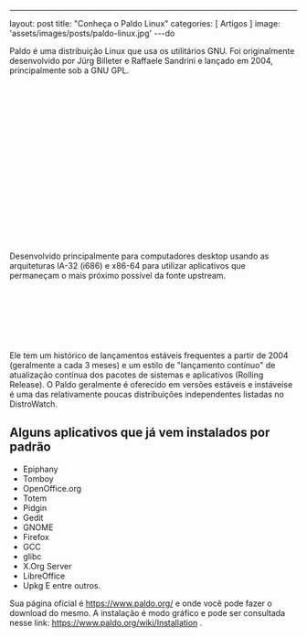 ---
layout: post
title: "Conheça o Paldo Linux"
categories: [ Artigos ]
image: 'assets/images/posts/paldo-linux.jpg'
---do

Paldo é uma distribuição Linux que usa os utilitários GNU. Foi originalmente desenvolvido por Jürg Billeter e Raffaele Sandrini e lançado em 2004, principalmente sob a GNU GPL.

<!-- QUADRADO -->
<script async src="//pagead2.googlesyndication.com/pagead/js/adsbygoogle.js"></script>
<ins class="adsbygoogle"
style="display:inline-block;width:336px;height:280px"
data-ad-client="ca-pub-2838251107855362"
data-ad-slot="5351066970"></ins>
<script>
(adsbygoogle = window.adsbygoogle || []).push({});
</script>

Desenvolvido principalmente para computadores desktop usando as arquiteturas IA-32 (i686) e x86-64 para utilizar aplicativos que permaneçam o mais próximo possível da fonte upstream.

<!-- MINI ANÚNCIO -->
<script async src="//pagead2.googlesyndication.com/pagead/js/adsbygoogle.js"></script>
<!-- Games Root -->
<ins class="adsbygoogle"
style="display:inline-block;width:730px;height:95px"
data-ad-client="ca-pub-2838251107855362"
data-ad-slot="5351066970"></ins>
<script>
(adsbygoogle = window.adsbygoogle || []).push({});
</script>

Ele tem um histórico de lançamentos estáveis ​​frequentes a partir de 2004 (geralmente a cada 3 meses) e um estilo de "lançamento contínuo" de atualização contínua dos pacotes de sistemas e aplicativos (Rolling Release). O Paldo geralmente é oferecido em versões estáveis ​​e instáveis ​​e é uma das relativamente poucas distribuições independentes listadas no DistroWatch.

<!-- RETANGULO LARGO 2 -->
<script async src="//pagead2.googlesyndication.com/pagead/js/adsbygoogle.js"></script>
<ins class="adsbygoogle"
style="display:block; text-align:center;"
data-ad-layout="in-article"
data-ad-format="fluid"
data-ad-client="ca-pub-2838251107855362"
data-ad-slot="8549252987"></ins>
<script>
(adsbygoogle = window.adsbygoogle || []).push({});
</script>

## Alguns aplicativos que já vem instalados por padrão
- Epiphany
- Tomboy
- OpenOffice.org
- Totem
- Pidgin
- Gedit
- GNOME
- Firefox
- GCC
- glibc
- X.Org Server
- LibreOffice
- Upkg
E entre outros.

<!-- RETANGULO LARGO -->
<script async src="https://pagead2.googlesyndication.com/pagead/js/adsbygoogle.js"></script>
<!-- Informat -->
<ins class="adsbygoogle"
style="display:block"
data-ad-client="ca-pub-2838251107855362"
data-ad-slot="2327980059"
data-ad-format="auto"
data-full-width-responsive="true"></ins>
<script>
(adsbygoogle = window.adsbygoogle || []).push({});
</script>

Sua página oficial é <https://www.paldo.org/> e onde você pode fazer o download do mesmo. A instalação é modo gráfico e pode ser consultada nesse link: <https://www.paldo.org/wiki/Installation> .
